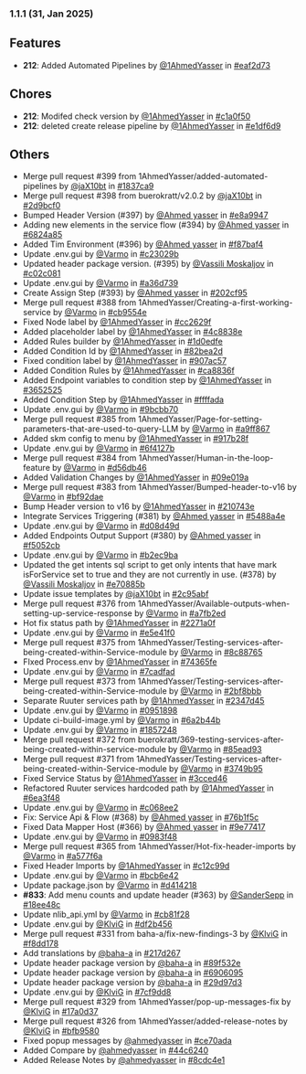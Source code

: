 ### 1.1.1 (31, Jan 2025)
## Features
- **212**: Added Automated Pipelines by [<u>@1AhmedYasser</u>](https://www.github.com/1AhmedYasser) in [#eaf2d73](https://github.com/buerokratt/Service-Module/commit/eaf2d73)
## Chores
- **212**: Modifed check version by [<u>@1AhmedYasser</u>](https://www.github.com/1AhmedYasser) in [#c1a0f50](https://github.com/buerokratt/Service-Module/commit/c1a0f50)
- **212**: deleted create release pipeline by [<u>@1AhmedYasser</u>](https://www.github.com/1AhmedYasser) in [#e1df6d9](https://github.com/buerokratt/Service-Module/commit/e1df6d9)
## Others
- Merge pull request #399 from 1AhmedYasser/added-automated-pipelines by [<u>@jaX10bt</u>](https://www.github.com/jaX10bt) in [#1837ca9](https://github.com/buerokratt/Service-Module/commit/1837ca9)
- Merge pull request #398 from buerokratt/v2.0.2 by [<u>@jaX10bt</u>](https://www.github.com/jaX10bt) in [#2d9bcf0](https://github.com/buerokratt/Service-Module/commit/2d9bcf0)
- Bumped Header Version (#397) by [<u>@Ahmed yasser</u>](https://www.github.com/Ahmedyasser) in [#e8a9947](https://github.com/buerokratt/Service-Module/commit/e8a9947)
- Adding new elements in the service flow (#394) by [<u>@Ahmed yasser</u>](https://www.github.com/Ahmedyasser) in [#6824a85](https://github.com/buerokratt/Service-Module/commit/6824a85)
- Added Tim Environment (#396) by [<u>@Ahmed yasser</u>](https://www.github.com/Ahmedyasser) in [#f87baf4](https://github.com/buerokratt/Service-Module/commit/f87baf4)
- Update .env.gui by [<u>@Varmo</u>](https://www.github.com/Varmo) in [#c23029b](https://github.com/buerokratt/Service-Module/commit/c23029b)
- Updated header package version. (#395) by [<u>@Vassili Moskaljov</u>](https://www.github.com/VassiliMoskaljov) in [#c02c081](https://github.com/buerokratt/Service-Module/commit/c02c081)
- Update .env.gui by [<u>@Varmo</u>](https://www.github.com/Varmo) in [#a36d739](https://github.com/buerokratt/Service-Module/commit/a36d739)
- Create Assign Step (#393) by [<u>@Ahmed yasser</u>](https://www.github.com/Ahmedyasser) in [#202cf95](https://github.com/buerokratt/Service-Module/commit/202cf95)
- Merge pull request #388 from 1AhmedYasser/Creating-a-first-working-service by [<u>@Varmo</u>](https://www.github.com/Varmo) in [#cb9554e](https://github.com/buerokratt/Service-Module/commit/cb9554e)
- Fixed Node label by [<u>@1AhmedYasser</u>](https://www.github.com/1AhmedYasser) in [#cc2629f](https://github.com/buerokratt/Service-Module/commit/cc2629f)
- Added placeholder label by [<u>@1AhmedYasser</u>](https://www.github.com/1AhmedYasser) in [#4c8838e](https://github.com/buerokratt/Service-Module/commit/4c8838e)
- Added Rules builder by [<u>@1AhmedYasser</u>](https://www.github.com/1AhmedYasser) in [#1d0edfe](https://github.com/buerokratt/Service-Module/commit/1d0edfe)
- Added Condition Id by [<u>@1AhmedYasser</u>](https://www.github.com/1AhmedYasser) in [#82bea2d](https://github.com/buerokratt/Service-Module/commit/82bea2d)
- Fixed condition label by [<u>@1AhmedYasser</u>](https://www.github.com/1AhmedYasser) in [#907ac57](https://github.com/buerokratt/Service-Module/commit/907ac57)
- Added Condition Rules by [<u>@1AhmedYasser</u>](https://www.github.com/1AhmedYasser) in [#ca8836f](https://github.com/buerokratt/Service-Module/commit/ca8836f)
- Added Endpoint variables to condition step by [<u>@1AhmedYasser</u>](https://www.github.com/1AhmedYasser) in [#3652525](https://github.com/buerokratt/Service-Module/commit/3652525)
- Added Condition Step by [<u>@1AhmedYasser</u>](https://www.github.com/1AhmedYasser) in [#ffffada](https://github.com/buerokratt/Service-Module/commit/ffffada)
- Update .env.gui by [<u>@Varmo</u>](https://www.github.com/Varmo) in [#9bcbb70](https://github.com/buerokratt/Service-Module/commit/9bcbb70)
- Merge pull request #385 from 1AhmedYasser/Page-for-setting-parameters-that-are-used-to-query-LLM by [<u>@Varmo</u>](https://www.github.com/Varmo) in [#a9ff867](https://github.com/buerokratt/Service-Module/commit/a9ff867)
- Added skm config to menu by [<u>@1AhmedYasser</u>](https://www.github.com/1AhmedYasser) in [#917b28f](https://github.com/buerokratt/Service-Module/commit/917b28f)
- Update .env.gui by [<u>@Varmo</u>](https://www.github.com/Varmo) in [#6f4127b](https://github.com/buerokratt/Service-Module/commit/6f4127b)
- Merge pull request #384 from 1AhmedYasser/Human-in-the-loop-feature by [<u>@Varmo</u>](https://www.github.com/Varmo) in [#d56db46](https://github.com/buerokratt/Service-Module/commit/d56db46)
- Added Validation Changes by [<u>@1AhmedYasser</u>](https://www.github.com/1AhmedYasser) in [#09e019a](https://github.com/buerokratt/Service-Module/commit/09e019a)
- Merge pull request #383 from 1AhmedYasser/Bumped-header-to-v16 by [<u>@Varmo</u>](https://www.github.com/Varmo) in [#bf92dae](https://github.com/buerokratt/Service-Module/commit/bf92dae)
- Bump Header version to v16 by [<u>@1AhmedYasser</u>](https://www.github.com/1AhmedYasser) in [#210743e](https://github.com/buerokratt/Service-Module/commit/210743e)
- Integrate Services Triggering (#381) by [<u>@Ahmed yasser</u>](https://www.github.com/Ahmedyasser) in [#5488a4e](https://github.com/buerokratt/Service-Module/commit/5488a4e)
- Update .env.gui by [<u>@Varmo</u>](https://www.github.com/Varmo) in [#d08d49d](https://github.com/buerokratt/Service-Module/commit/d08d49d)
- Added Endpoints Output Support (#380) by [<u>@Ahmed yasser</u>](https://www.github.com/Ahmedyasser) in [#f5052cb](https://github.com/buerokratt/Service-Module/commit/f5052cb)
- Update .env.gui by [<u>@Varmo</u>](https://www.github.com/Varmo) in [#b2ec9ba](https://github.com/buerokratt/Service-Module/commit/b2ec9ba)
- Updated the get intents sql script to get only intents that have mark isForService set to true and they are not currently in use. (#378) by [<u>@Vassili Moskaljov</u>](https://www.github.com/VassiliMoskaljov) in [#e70885b](https://github.com/buerokratt/Service-Module/commit/e70885b)
- Update issue templates by [<u>@jaX10bt</u>](https://www.github.com/jaX10bt) in [#2c95abf](https://github.com/buerokratt/Service-Module/commit/2c95abf)
- Merge pull request #376 from 1AhmedYasser/Available-outputs-when-setting-up-service-response by [<u>@Varmo</u>](https://www.github.com/Varmo) in [#a7fb2ed](https://github.com/buerokratt/Service-Module/commit/a7fb2ed)
- Hot fix status path by [<u>@1AhmedYasser</u>](https://www.github.com/1AhmedYasser) in [#2271a0f](https://github.com/buerokratt/Service-Module/commit/2271a0f)
- Update .env.gui by [<u>@Varmo</u>](https://www.github.com/Varmo) in [#e5e41f0](https://github.com/buerokratt/Service-Module/commit/e5e41f0)
- Merge pull request #375 from 1AhmedYasser/Testing-services-after-being-created-within-Service-module by [<u>@Varmo</u>](https://www.github.com/Varmo) in [#8c88765](https://github.com/buerokratt/Service-Module/commit/8c88765)
- FIxed Process.env by [<u>@1AhmedYasser</u>](https://www.github.com/1AhmedYasser) in [#74365fe](https://github.com/buerokratt/Service-Module/commit/74365fe)
- Update .env.gui by [<u>@Varmo</u>](https://www.github.com/Varmo) in [#7cadfad](https://github.com/buerokratt/Service-Module/commit/7cadfad)
- Merge pull request #373 from 1AhmedYasser/Testing-services-after-being-created-within-Service-module by [<u>@Varmo</u>](https://www.github.com/Varmo) in [#2bf8bbb](https://github.com/buerokratt/Service-Module/commit/2bf8bbb)
- Separate Ruuter services path by [<u>@1AhmedYasser</u>](https://www.github.com/1AhmedYasser) in [#2347d45](https://github.com/buerokratt/Service-Module/commit/2347d45)
- Update .env.gui by [<u>@Varmo</u>](https://www.github.com/Varmo) in [#0951898](https://github.com/buerokratt/Service-Module/commit/0951898)
- Update ci-build-image.yml by [<u>@Varmo</u>](https://www.github.com/Varmo) in [#6a2b44b](https://github.com/buerokratt/Service-Module/commit/6a2b44b)
- Update .env.gui by [<u>@Varmo</u>](https://www.github.com/Varmo) in [#1857248](https://github.com/buerokratt/Service-Module/commit/1857248)
- Merge pull request #372 from buerokratt/369-testing-services-after-being-created-within-service-module by [<u>@Varmo</u>](https://www.github.com/Varmo) in [#85ead93](https://github.com/buerokratt/Service-Module/commit/85ead93)
- Merge pull request #371 from 1AhmedYasser/Testing-services-after-being-created-within-Service-module by [<u>@Varmo</u>](https://www.github.com/Varmo) in [#3749b95](https://github.com/buerokratt/Service-Module/commit/3749b95)
- Fixed Service Status by [<u>@1AhmedYasser</u>](https://www.github.com/1AhmedYasser) in [#3cced46](https://github.com/buerokratt/Service-Module/commit/3cced46)
- Refactored Ruuter services hardcoded path by [<u>@1AhmedYasser</u>](https://www.github.com/1AhmedYasser) in [#6ea3f48](https://github.com/buerokratt/Service-Module/commit/6ea3f48)
- Update .env.gui by [<u>@Varmo</u>](https://www.github.com/Varmo) in [#c068ee2](https://github.com/buerokratt/Service-Module/commit/c068ee2)
- Fix: Service Api & Flow  (#368) by [<u>@Ahmed yasser</u>](https://www.github.com/Ahmedyasser) in [#76b1f5c](https://github.com/buerokratt/Service-Module/commit/76b1f5c)
- Fixed Data Mapper Host (#366) by [<u>@Ahmed yasser</u>](https://www.github.com/Ahmedyasser) in [#9e77417](https://github.com/buerokratt/Service-Module/commit/9e77417)
- Update .env.gui by [<u>@Varmo</u>](https://www.github.com/Varmo) in [#0983f48](https://github.com/buerokratt/Service-Module/commit/0983f48)
- Merge pull request #365 from 1AhmedYasser/Hot-fix-header-imports by [<u>@Varmo</u>](https://www.github.com/Varmo) in [#a577f6a](https://github.com/buerokratt/Service-Module/commit/a577f6a)
- Fixed Header Imports by [<u>@1AhmedYasser</u>](https://www.github.com/1AhmedYasser) in [#c12c99d](https://github.com/buerokratt/Service-Module/commit/c12c99d)
- Update .env.gui by [<u>@Varmo</u>](https://www.github.com/Varmo) in [#bcb6e42](https://github.com/buerokratt/Service-Module/commit/bcb6e42)
- Update package.json by [<u>@Varmo</u>](https://www.github.com/Varmo) in [#d414218](https://github.com/buerokratt/Service-Module/commit/d414218)
- **#833**: Add menu counts and update header (#363) by [<u>@SanderSepp</u>](https://www.github.com/SanderSepp) in [#18ee48c](https://github.com/buerokratt/Service-Module/commit/18ee48c)
- Update nlib_api.yml by [<u>@Varmo</u>](https://www.github.com/Varmo) in [#cb81f28](https://github.com/buerokratt/Service-Module/commit/cb81f28)
- Update .env.gui by [<u>@KlviG</u>](https://www.github.com/KlviG) in [#df2b456](https://github.com/buerokratt/Service-Module/commit/df2b456)
- Merge pull request #331 from baha-a/fix-new-findings-3 by [<u>@KlviG</u>](https://www.github.com/KlviG) in [#f8dd178](https://github.com/buerokratt/Service-Module/commit/f8dd178)
- Add translations by [<u>@baha-a</u>](https://www.github.com/baha-a) in [#217d267](https://github.com/buerokratt/Service-Module/commit/217d267)
- Update header package version by [<u>@baha-a</u>](https://www.github.com/baha-a) in [#89f532e](https://github.com/buerokratt/Service-Module/commit/89f532e)
- Update header package version by [<u>@baha-a</u>](https://www.github.com/baha-a) in [#6906095](https://github.com/buerokratt/Service-Module/commit/6906095)
- Update header package version by [<u>@baha-a</u>](https://www.github.com/baha-a) in [#29d97d3](https://github.com/buerokratt/Service-Module/commit/29d97d3)
- Update .env.gui by [<u>@KlviG</u>](https://www.github.com/KlviG) in [#7cf9dd8](https://github.com/buerokratt/Service-Module/commit/7cf9dd8)
- Merge pull request #329 from 1AhmedYasser/pop-up-messages-fix by [<u>@KlviG</u>](https://www.github.com/KlviG) in [#17a0d37](https://github.com/buerokratt/Service-Module/commit/17a0d37)
- Merge pull request #326 from 1AhmedYasser/added-release-notes by [<u>@KlviG</u>](https://www.github.com/KlviG) in [#bfb9580](https://github.com/buerokratt/Service-Module/commit/bfb9580)
- Fixed popup messages by [<u>@ahmedyasser</u>](https://www.github.com/ahmedyasser) in [#ce70ada](https://github.com/buerokratt/Service-Module/commit/ce70ada)
- Added Compare by [<u>@ahmedyasser</u>](https://www.github.com/ahmedyasser) in [#44c6240](https://github.com/buerokratt/Service-Module/commit/44c6240)
- Added Release Notes by [<u>@ahmedyasser</u>](https://www.github.com/ahmedyasser) in [#8cdc4e1](https://github.com/buerokratt/Service-Module/commit/8cdc4e1)

